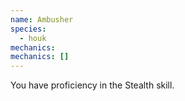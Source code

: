 ```yaml
---
name: Ambusher
species:
  - houk
mechanics:
mechanics: []
---
```

You have proficiency in the Stealth skill.
